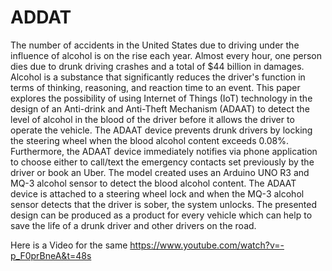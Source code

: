 # ADDAT
The number of accidents in the United States due to driving under the influence of alcohol is on the rise each year. Almost every hour, one person dies due to drunk driving crashes and a total of $44 billion in damages. Alcohol is a substance that significantly reduces the driver's function in terms of thinking, reasoning, and reaction time to an event. This paper explores the possibility of using Internet of Things (IoT) technology in the design of an Anti-drink and Anti-Theft Mechanism (ADAAT) to detect the level of alcohol in the blood of the driver before it allows the driver to operate the vehicle. The ADAAT device prevents drunk drivers by locking the steering wheel when the blood alcohol content exceeds 0.08%. Furthermore, the ADAAT device immediately notifies via phone application to choose either to call/text the emergency contacts set previously by the driver or book an Uber.
The model created uses an Arduino UNO R3 and MQ-3 alcohol sensor to detect the blood alcohol content. The ADAAT device is attached to a steering wheel lock and when the MQ-3 alcohol sensor detects that the driver is sober, the system unlocks. The presented design can be produced as a product for every vehicle which can help to save the life of a drunk driver and other drivers on the road.

Here is a Video for the same
https://www.youtube.com/watch?v=-p_F0prBneA&t=48s
